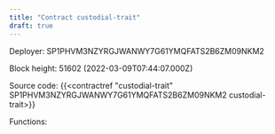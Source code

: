 ```yaml
---
title: "Contract custodial-trait"
draft: true
---
```

Deployer: SP1PHVM3NZYRGJWANWY7G61YMQFATS2B6ZM09NKM2


 



Block height: 51602 (2022-03-09T07:44:07.000Z)

Source code: {{<contractref "custodial-trait" SP1PHVM3NZYRGJWANWY7G61YMQFATS2B6ZM09NKM2 custodial-trait>}}

Functions:


